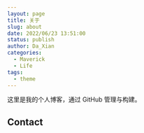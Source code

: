 ```yaml
---
layout: page
title: 关于
slug: about
date: 2022/06/23 13:51:00
status: publish
author: Da_Xian
categories: 
  - Maverick
  - Life
tags: 
  - theme
---
```


这里是我的个人博客，通过 GitHub 管理与构建。


## Contact


